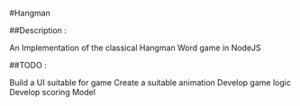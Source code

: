 #Hangman

##Description :

 An Implementation of the classical Hangman Word game in NodeJS 

##TODO :

Build a UI suitable for game
Create a  suitable animation
Develop game logic
Develop scoring Model

